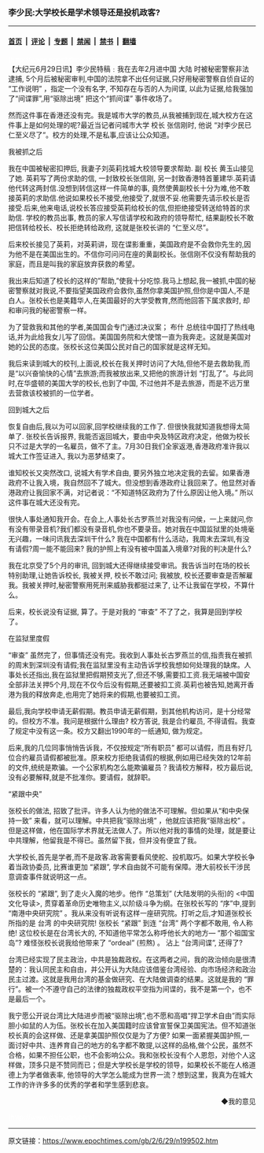 ### 李少民:大学校长是学术领导还是投机政客?

---

#### [首页](../../../..?n199502) &nbsp;|&nbsp; [评论](../../../../../epoch-comment?n199502) &nbsp;|&nbsp; [专题](../../../../../epoch-special?n199502) &nbsp;|&nbsp; [禁闻](../../../../../epoch-news?n199502) &nbsp;|&nbsp; [禁书](../../../../../books?n199502) &nbsp;|&nbsp; [翻墙](https://github.com/gfw-breaker/nogfw/blob/master/README.md?n199502)


<div class="post_content" id="artbody" itemprop="articleBody">
 <!-- article content begin -->
 <p>
  <font color="#ffffff">
   (http://www.epochtimes.com)
  </font>
  <br/>
  【大纪元6月29日讯】李少民特稿﹕我在去年2月进中国
  <ok href="nsc413.htm">
   大陆
  </ok>
  时被秘密警察非法逮捕, 5个月后被秘密审判,中国的法院拿不出任何证据,只好用秘密警察自侦自证的 “工作说明” ，指定一个没有名字, 不知存在与否的人为间谍, 以此为证据,给我强加了“间谍罪”,用“驱除出境” 把这个“抓间谍” 事件收场了。
 </p>
 <p>
  然而这件事在香港还没有完。我是城市大学的教员,从我被捕到现在,城大校方在这件事上是如何处理的呢?最近当记者问城市大学
  <ok href="https://www.epochtimes.com/gb/tag/%E6%A0%A1%E9%95%BF.html">
   校长
  </ok>
  张信刚时, 他说 “对李少民已仁至义尽了”。校方的处理,不是私事,应该让公众知道。
 </p>
 <p>
  我被抓之后
 </p>
 <p>
  我在中国被秘密扣押后, 我妻子刘英莉找城大校领导要求帮助. 副
  <ok href="https://www.epochtimes.com/gb/tag/%E6%A0%A1%E9%95%BF.html">
   校长
  </ok>
  黄玉山接见了她. 英莉写了两份求助的信, 一封致校长张信刚, 另一封致香港特首董建华.英莉请他代转这两封信.没想到转信这样一件简单的事, 竟然使黄副校长十分为难,他不敢接英莉的求助信.他说如果校长不接受,他接受了,就很不妥.他需要先请示校长是否接受.后来,他来电话,说校长答应接受英莉给校长的信,但拒绝接受转送给特首的求助信. 学校的教员出事, 教员的家人写信请学校和政府的领导帮忙, 结果副校长不敢把信转给校长、校长拒绝转给政府, 这就是张校长讲的 “仁至义尽”。
 </p>
 <p>
  后来校长接见了英莉，对英莉讲，现在谍影重重，美国政府是不会救你先生的,因为他不是在美国出生的。不信你可问问在座的黄副校长。张信刚不仅没有帮助我的家庭，而且是叫我的家庭放弃获救的希望。
 </p>
 <p>
  我出来后知道了校长的这样的”帮助,”使我十分吃惊.我马上想起,我一被抓,中国的秘密警察就对我说,不要指望美国政府会救你,虽然你拿美国护照,但你是中国人,不是白人。张校长也是美籍华人,在美国最好的大学受教育,然而他回答下属求救时, 却和审问我的秘密警察一样。
 </p>
 <p>
  为了营救我和其他的学者,美国国会专门通过决议案；
  <ok href="nf702.htm">
   布什
  </ok>
  总统往中国打了热线电话,并为此给我女儿写了回信。美国国务院和大使馆一直为我奔走。这就是美国对她的公民的态度。张校长这位美国公民对自己的国家就是这样无知。
 </p>
 <p>
  我后来读到城大的校刊,上面说,校长在我关押时访问了大陆,但他不是去救助我,而是“以兴奋愉快的心情”去旅游;而我被放出来,又把他的旅游计划 “打乱了”。与此同时,在华盛顿的美国大学的校长,也到了中国, 不过他并不是去旅游，而是不远万里去营救该校被抓的一位学者。
 </p>
 <p>
  回到城大之后
 </p>
 <p>
  恢复自由后,我以为可以回家,回学校继续我的工作了. 但很快我就知道我想得太简单了. 张校长告诉报界, 我能否返回城大，要由中央及特区政府决定，他做为校长只不过是大学的一名雇员，做不了主。7月30日我们全家返港,香港政府准许我以城大工作签证进入, 我以为恶梦结束了。
 </p>
 <p>
  谁知校长又突然改口, 说城大有学术自由, 要另外独立地决定我的去留。如果香港政府不让我入境，我自然回不了城大。但没想到香港政府让我回来了。他显然对香港政府让我回家不满，对记者说：“不知道特区政府为了什么原因让他入境。” 所以这件事在城大还没有完。
 </p>
 <p>
  很快人事处通知我开会。在会上,人事处长古罗燕兰对我没有问侯，一上来就问,你有没有带录音机?我们都没有录音机,你也不要录音。她对我在中国监狱里的处境毫无兴趣，一味问讯我去深圳干什么? 我在中国都有什么活动，我周末去深圳,有没有请假?周一能不能回来? 我的护照上有没有被中国盖入境章?对我的判决是什么?
 </p>
 <p>
  我在北京受了5个月的审讯, 回到城大还得继续接受审讯。我告诉当时在场的校长特别助理,让她告诉校长, 我被关押, 校长不敢过问; 我被放, 校长还要审查是否解雇我。我被关押时,秘密警察用死刑来威胁我都挺过来了, 让不让我留在学校，不算什么。
 </p>
 <p>
  后来，校长说没有证据, 算了。于是对我的 “审查” 不了了之，我算是回到学校了。
 </p>
 <p>
  在监狱里度假
 </p>
 <p>
  “审查” 虽然完了，但事情还没有完。我收到人事处长古罗燕兰的信,指责我在被抓的周末到深圳没有请假;我在监狱里没有主动告诉学校我想如何处理我的缺席。人事处长还指出,我在监狱里把假期预支光了,但还不够,需要扣工资.我无端被中国安全部非法关押5个月,现在不仅今后没有假期,还要被扣工资.英莉也被告知,她离开香港为我的释放奔走,也用完了她将来的假期,也要被扣工资。
 </p>
 <p>
  最后,我向学校申请无薪假期。教员申请无薪假期，到其他机构访问，是十分经常的。但校方不准。我问是根据什么理由? 校方答说, 我是合约雇员, 不得请假。我查了规定中没有这一条。校方又翻出1990年的一纸通知, 做为规定。
 </p>
 <p>
  后来,我的几位同事悄悄告诉我，不仅按规定“所有职员” 都可以请假，而且有好几位合约雇员请假都被批准。原来校方拒绝我请假的根据,例如用已经失效的12年前的文件,统统是欺骗。一个公家机构怎么能欺骗雇员？我请校方解释，校方最后说,没有必要解释,就是不批准你。要请假，就辞职。
 </p>
 <p>
  “紧跟中央”
 </p>
 <p>
  张校长的做法, 招致了批评。许多人认为他的做法不可理解。但如果从“和中央保持一致” 来看，就可以理解。中共把我“驱除出境” ，他就应该把我“驱除出校” 。但是这样做，他在国际学术界就无法做人了。所以他对我的事情的处理，就是要让中共理解，他留我是不得已。虽然留下我，但并没有便宜了我。
 </p>
 <p>
  大学校长,首先是学者,而不是政客.政客需要看风使舵、投机取巧。如果大学校长争着当政协委员, 比赛谁更加 “紧跟”, 学术自由就不可能有保障。港大前校长干涉民意调查事件就说明这一点。
 </p>
 <p>
  张校长的 “紧跟”, 到了走火入魔的地步。他作 “总策划” (大陆发明的头衔)的 &lt;中国文化导读&gt;, 贯穿着革命历史唯物主义,以阶级斗争为纲。在张校长写的 “序”中,提到 “南港中央研究院” 。我从来没有听说有这样一座研究院。打听之后,才知道张校长所指的是
  <ok href="nsc414.htm">
   台湾
  </ok>
  的中央研究院!  张校长 “紧跟” 到连 “台湾” 两个字都不敢用, 令人称绝! 这位校长是在台湾长大的, 不知道他平常怎么称呼他长大的地方— “那个祖国宝岛”? 难怪张校长说我给他带来了 “ordeal” (煎熬) 。 沾上 “台湾间谍”, 还得了?
 </p>
 <p>
  台湾已经实现了民主政治，中共是独裁政权。在这两者之间，我的政治倾向是很清楚的：我认同民主和自由，并公开认为大陆应该借鉴台湾经验、向市场经济和政治民主过渡。这就是我用台湾的基金做研究、在大陆做调查的结果。这就是我的 “罪行”。被一个不遵守自己的法律的独裁政权平空指为间谍的，我不是第一个，也不是最后一个。
 </p>
 <p>
  我宁愿公开说台湾比大陆进步而被“驱除出境”,也不愿和高唱“捍卫学术自由”而实际胆小如鼠的人为伍。张校长在加入美国籍时应该曾宣誓保卫美国宪法。但不知道张校长真的会这样做、还是拿美国护照仅仅是为了方便? 如果一面紧握美国护照,一面讨好中共、连养育自己的地方的名字都不敢提,以这样的品格,做个公民，虽然不合格，如果不担任公职，也不会影响公众。我和张校长没有个人恩怨，对他个人这样做，顶多只是不赞同而已；但是大学校长是学校的领导，如果校长不能在人格道德上为学者做表率, 他领导的大学怎么能成为世界一流？想到这里，我真为在城大工作的许许多多的优秀的学者和学生感到悲哀。
 </p>
 <div align="right">
  <ok href="sendmail.asp?p=pinglunfankui&amp;subject=评论文章读者反馈&amp;body=您好﹐我读了贵网站的文章《李少民:大学校长是学术领导还是投机政客?》后﹐">
   ◆我的意见
  </ok>
 </div>
 <p>
  <font color="#ffffff">
   (http://www.dajiyuan.com)
  </font>
 </p>
 <!-- article content end -->
 <div id="below_article_ad">
 </div>
</div>


---

原文链接：https://www.epochtimes.com/gb/2/6/29/n199502.htm